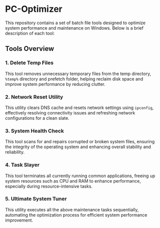 # PC-Optimizer
This repository contains a set of batch file tools designed to optimize system performance and maintenance on Windows. Below is a brief description of each tool:

## Tools Overview

### 1. Delete Temp Files
This tool removes unnecessary temporary files from the temp directory, `%temp%` directory and prefetch folder, helping reclaim disk space and improve system performance by reducing clutter.

### 2. Network Reset Utility
This utility clears DNS cache and resets network settings using `ipconfig`, effectively resolving connectivity issues and refreshing network configurations for a clean slate.

### 3. System Health Check
This tool scans for and repairs corrupted or broken system files, ensuring the integrity of the operating system and enhancing overall stability and reliability.

### 4. Task Slayer
This tool terminates all currently running common applications, freeing up system resources such as CPU and RAM to enhance performance, especially during resource-intensive tasks.

### 5. Ultimate System Tuner
This utility executes all the above maintenance tasks sequentially, automating the optimization process for efficient system performance improvement.
